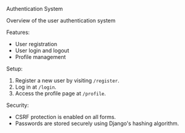Authentication System

Overview of the user authentication system

Features: 
- User registration
- User login and logout
- Profile management

Setup: 
1. Register a new user by visiting `/register`.
2. Log in at `/login`.
3. Access the profile page at `/profile`.

Security: 
- CSRF protection is enabled on all forms.
- Passwords are stored securely using Django's hashing algorithm.
